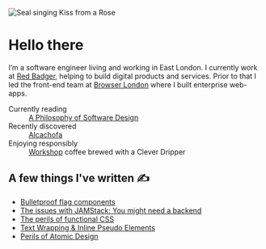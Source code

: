 
![Seal singing Kiss from a Rose](https://media.giphy.com/media/HSDMmTshR9hug/giphy.gif)

# Hello there

I’m a software engineer living and working in East London. I currently work at [Red Badger](https://red-badger.com/), helping to build digital products and services. Prior to that I led the front-end team at [Browser London](https://www.browserlondon.com/) where I built enterprise web-apps.

<dl>
  <dt>Currently reading</dt>
  <dd><a href="https://www.amazon.co.uk/Philosophy-Software-Design-John-Ousterhout/dp/1732102201">A Philosophy of Software Design</a></dd>
  <dt>Recently discovered</dt>
  <dd><a href="https://en.wikipedia.org/wiki/Alcachofa_(album)">Alcachofa</a></dd>
  <dt>Enjoying responsibly</dt>
  <dd><a href="https://workshopcoffee.com/">Workshop</a> coffee brewed with a Clever Dripper</a></dd>
</dl>

## A few things I've written ✍️

- [Bulletproof flag components](https://www.jayfreestone.com/writing/bulletproof-flag/)
- [The issues with JAMStack: You might need a backend](https://www.browserlondon.com/blog/2020/04/20/issues-with-jamstack-you-might-need-backend/)
- [The perils of functional CSS](https://www.browserlondon.com/blog/2019/06/10/functional-css-perils/)
- [Text Wrapping & Inline Pseudo Elements](https://www.jayfreestone.com/writing/wrapping-and-inline-pseudo-elements)
- [Perils of Atomic Design](https://www.jayfreestone.com/writing/perils-of-atomic-design)
